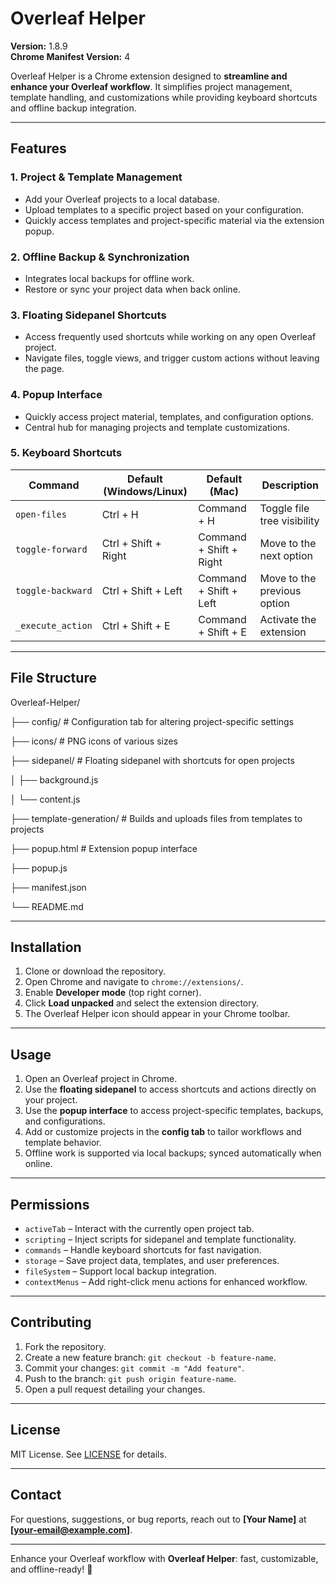 # Overleaf Helper

**Version:** 1.8.9  
**Chrome Manifest Version:** 4  

Overleaf Helper is a Chrome extension designed to **streamline and enhance your Overleaf workflow**. It simplifies project management, template handling, and customizations while providing keyboard shortcuts and offline backup integration.

---

## Features

### 1. Project & Template Management
- Add your Overleaf projects to a local database.
- Upload templates to a specific project based on your configuration.
- Quickly access templates and project-specific material via the extension popup.

### 2. Offline Backup & Synchronization
- Integrates local backups for offline work.
- Restore or sync your project data when back online.

### 3. Floating Sidepanel Shortcuts
- Access frequently used shortcuts while working on any open Overleaf project.
- Navigate files, toggle views, and trigger custom actions without leaving the page.

### 4. Popup Interface
- Quickly access project material, templates, and configuration options.
- Central hub for managing projects and template customizations.

### 5. Keyboard Shortcuts
| Command            | Default (Windows/Linux)   | Default (Mac)           | Description                       |
|-------------------|---------------------------|------------------------|-----------------------------------|
| `open-files`       | Ctrl + H                  | Command + H            | Toggle file tree visibility       |
| `toggle-forward`   | Ctrl + Shift + Right      | Command + Shift + Right| Move to the next option           |
| `toggle-backward`  | Ctrl + Shift + Left       | Command + Shift + Left | Move to the previous option       |
| `_execute_action`  | Ctrl + Shift + E          | Command + Shift + E    | Activate the extension            |

---

## File Structure

Overleaf-Helper/

├── config/ # Configuration tab for altering project-specific settings

├── icons/ # PNG icons of various sizes

├── sidepanel/ # Floating sidepanel with shortcuts for open projects

│ ├── background.js

│ └── content.js

├── template-generation/ # Builds and uploads files from templates to projects

├── popup.html # Extension popup interface

├── popup.js

├── manifest.json

└── README.md

---

## Installation

1. Clone or download the repository.
2. Open Chrome and navigate to `chrome://extensions/`.
3. Enable **Developer mode** (top right corner).
4. Click **Load unpacked** and select the extension directory.
5. The Overleaf Helper icon should appear in your Chrome toolbar.

---

## Usage

1. Open an Overleaf project in Chrome.
2. Use the **floating sidepanel** to access shortcuts and actions directly on your project.
3. Use the **popup interface** to access project-specific templates, backups, and configurations.
4. Add or customize projects in the **config tab** to tailor workflows and template behavior.
5. Offline work is supported via local backups; synced automatically when online.

---

## Permissions

- `activeTab` – Interact with the currently open project tab.
- `scripting` – Inject scripts for sidepanel and template functionality.
- `commands` – Handle keyboard shortcuts for fast navigation.
- `storage` – Save project data, templates, and user preferences.
- `fileSystem` – Support local backup integration.
- `contextMenus` – Add right-click menu actions for enhanced workflow.

---

## Contributing

1. Fork the repository.
2. Create a new feature branch: `git checkout -b feature-name`.
3. Commit your changes: `git commit -m "Add feature"`.
4. Push to the branch: `git push origin feature-name`.
5. Open a pull request detailing your changes.

---

## License

MIT License. See [LICENSE](LICENSE) for details.

---

## Contact

For questions, suggestions, or bug reports, reach out to **[Your Name]** at **[your-email@example.com]**.

---

Enhance your Overleaf workflow with **Overleaf Helper**: fast, customizable, and offline-ready! 🚀